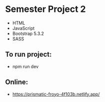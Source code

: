 # Semester Project 2
- HTML
- JavaScript
- Bootstrap 5.3.2
- SASS

## To run project:
- npm run dev

## Online:
- https://prismatic-froyo-4f103b.netlify.app/

